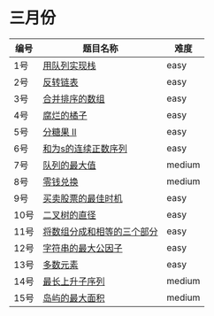 # 三月份

**编号**|**题目名称**|**难度**
--------|------------|-------
1号|[用队列实现栈](./第1题%20225.%20用队列实现栈)|easy
2号|[反转链表](./第2题%20206.%20反转链表)|easy
3号|[合并排序的数组](./第3题%2010.01.%20合并排序的数组)|easy
4号|[腐烂的橘子](./第4题%20994.%20腐烂的橘子)|easy
5号|[分糖果 II](./第5题%201103.%20分糖果%20II)|easy
6号|[和为s的连续正数序列](./第6题%20面试题57%20-%20II.%20和为s的连续正数序列)|easy
7号|[队列的最大值](./第7题%20面试题59%20-%20II.%20队列的最大值)|medium
8号|[零钱兑换](./第8题%20322.%20%零钱兑换)|medium
9号|[买卖股票的最佳时机](./第9题%20121.%20%买卖股票的最佳时机)|easy
10号|[二叉树的直径](./第10题%20543.%20%二叉树的直径)|easy
11号|[将数组分成和相等的三个部分](./第11题%201013.%20%将数组分成和相等的三个部分)|easy
12号|[字符串的最大公因子](./第12题%201071.%20%字符串的最大公因子)|easy
13号|[多数元素](./第13题%20169.%20%多数元素)|easy
14号|[最长上升子序列](./第14题%20300.%20%最长上升子序列)|medium
15号|[岛屿的最大面积](./第15题%20695.%20%岛屿的最大面积)|medium
